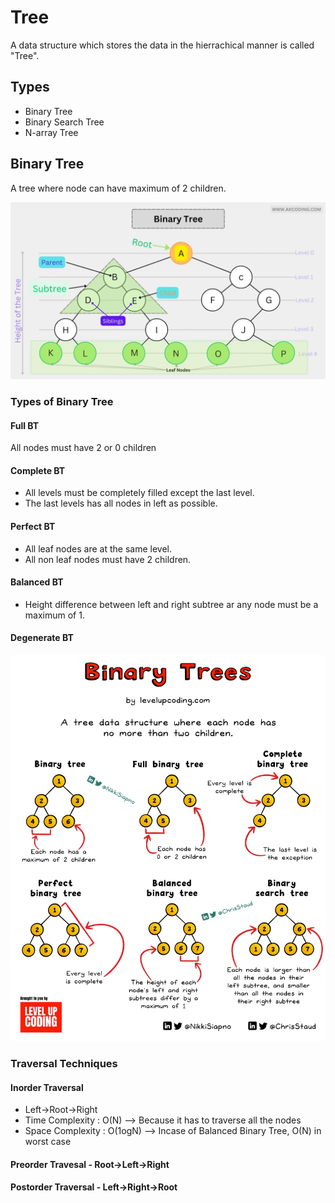 # Tree

A data structure which stores the data in the hierrachical manner is called "Tree".

## Types

* Binary Tree
* Binary Search Tree
* N-array Tree

## Binary Tree

A tree where node can have maximum of 2 children.

![Parent-Child Relation](./binary-tree-data-structure.webp)

### Types of Binary Tree

#### Full BT

All nodes must have 2 or 0 children

#### Complete BT

* All levels must be completely filled except the last level.
* The last levels has all nodes in left as possible.

#### Perfect BT

* All leaf nodes are at the same level.
* All non leaf nodes must have 2 children.

#### Balanced BT

* Height difference between left and right subtree ar any node must be a maximum of 1.

#### Degenerate BT

![Binary Tree Types](./types_of_BST.jpeg)

### Traversal Techniques

#### Inorder Traversal 

* Left->Root->Right
* Time Complexity : O(N) --> Because it has to traverse all the nodes
* Space Complexity : O(1ogN) --> Incase of Balanced Binary Tree, O(N) in worst case

#### Preorder Travesal - Root->Left->Right

#### Postorder Traversal - Left->Right->Root







